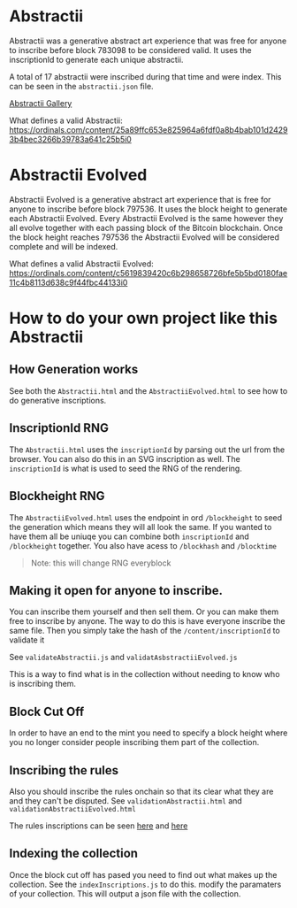 # Abstractii
Abstractii was a generative abstract art experience that was free for anyone to inscribe before block 783098 to be considered valid. It uses the inscriptionId to generate each unique abstractii.

A total of 17 abstractii were inscribed during that time and were index. This can be seen in the 
`abstractii.json` file.

[Abstractii Gallery](https://abstractii.vercel.app/)

What defines a valid Abstractii:
https://ordinals.com/content/25a89ffc653e825964a6fdf0a8b4bab101d24293b4bec3266b39783a641c25b5i0

# Abstractii Evolved
Abstractii Evolved is a generative abstract art experience that is free for anyone to inscribe before block 797536. It uses the block height to generate each Abstractii Evolved. Every Abstractii Evolved is the same however they all evolve together with each passing block of the Bitcoin blockchain. Once the block height reaches 797536 the Abstractii Evolved will be considered complete and will be indexed. 

What defines a valid Abstractii Evolved:
https://ordinals.com/content/c5619839420c6b298658726bfe5b5bd0180fae11c4b8113d638c9f44fbc44133i0

# How to do your own project like this Abstractii

## How Generation works
See both the `Abstractii.html` and the `AbstractiiEvolved.html` to see how to do generative inscriptions. 

## InscriptionId RNG
The `Abstractii.html` uses the `inscriptionId` by parsing out the url from the browser. You can also do this in an SVG inscription as well. The `inscriptionId` is what is used to seed the RNG of the rendering. 
## Blockheight RNG
The `AbstractiiEvolved.html` uses the endpoint in ord `/blockheight` to seed the generation which means they will all look the same. If you wanted to have them all be uniuqe you can combine both `inscriptionId` and `/blockheight` together. You also have acess to `/blockhash` and `/blocktime`
>Note: this will change RNG everyblock

## Making it open for anyone to inscribe.

You can inscribe them yourself and then sell them. Or you can make them free to inscribe by anyone. The way to do this is have everyone inscribe the same file. Then you simply take the hash of the `/content/inscriptionId` to validate it

See `validateAbstractii.js` and  `validatAsbstractiiEvolved.js`

This is a way to find what is in the collection without needing to know who is  inscribing them.

## Block Cut Off

In order to have an end to the mint you need to specify a block height where you no longer consider people inscribing them part of the collection. 

## Inscribing the rules
Also you should inscribe the rules onchain so that its clear what they are and they can't be disputed. See `validationAbstractii.html` and `validationAbstractiiEvolved.html`

The rules inscriptions can be seen [here](https://ordinals.com/content/25a89ffc653e825964a6fdf0a8b4bab101d24293b4bec3266b39783a641c25b5i0) and [here](https://ordinals.com/content/c5619839420c6b298658726bfe5b5bd0180fae11c4b8113d638c9f44fbc44133i0)

## Indexing the collection

Once the block cut off has pased you need to find out what makes up the collection. See the `indexInscriptions.js` to do this. modify the paramaters of your collection. This will output a json file with the collection.